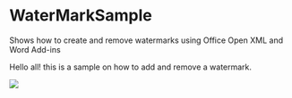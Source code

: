 
# WaterMarkSample

Shows how to create and remove watermarks using Office Open XML and Word Add-ins

Hello all! this is a sample on how to add and remove a watermark.

![](~WRS%7b75FC43D6-A7CB-4190-A8ED-125956EF6BFD%7d_files/image001.png)
